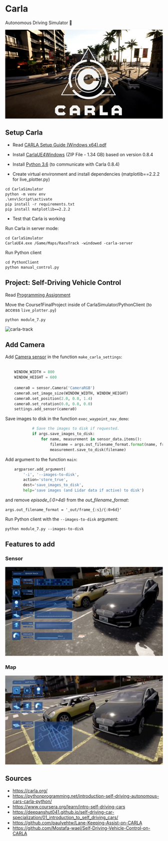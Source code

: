 # Carla 

Autonomous Driving Simulator 🚗

[![CARLA Video](img/video_thumbnail_0910.jpg)](https://www.youtube.com/watch?v=7jej46ALVRE)


## Setup Carla

- Read [CARLA Setup Guide (Windows x64).pdf](https://d3c33hcgiwev3.cloudfront.net/IFfxQie8Eem9HA6xGGaRfg_20f6060027bc11e98ed3dfcfdba7c72b_CARLA-Setup-Guide-_Windows-x64_.pdf?Expires=1634342400&Signature=O7-bO5nGH1Ud2k2SMjX~YzuVO0dHQdeIjswRtRqLAHx9G~uYOSPzQVF4E6q6G7oBk232kNPKKuVT76SfURnvc-1Bd-dQdMfMF158LZdWHWFlo9L8PJ~nDSLNWF~hLtUD2WN-PnUFJcO4kKnYb4FKX4sxyme1y8VrRN1BkRGQkKs_&Key-Pair-Id=APKAJLTNE6QMUY6HBC5A)

- Install 
[CarlaUE4Windows](https://d3c33hcgiwev3.cloudfront.net/uuTN7y7rEemnrA4AsaAhFA_bbb340f02eeb11e9a59e73356fd63643_CarlaUE4Windows.zip?Expires=1634342400&Signature=N~xsY2z4th4BiAskN6GUdxxTF~m5CK-mFXpWkOxPm1naqq5O5DZ01KPohMdcp4rGEfTxO~hqHnWe9rXmKLz9PxGTinaRLmg4-tyPf9RWvLThDLp-Dm1aUOLcJx46w4YMgqg4u~NbIBpxbN~hQV1P8kr0sTbiYhvdC538skN1n4Y_&Key-Pair-Id=APKAJLTNE6QMUY6HBC5A) (ZIP File - 1.34 GB) based on version 0.8.4

- Install [Python 3.6](https://www.python.org/downloads/release/python-360/) (to communicate with Carla 0.8.4)


- Create virtual environment and install dependencies (matplotlib==2.2.2 for live_plotter.py)
```
cd CarlaSimulator
python -m venv env
.\env\Script\activate
pip install -r requirements.txt
pip install matplotlib==2.2.2
```

- Test that Carla is working


Run Carla in server mode:
```
cd CarlaSimulator
CarlaUE4.exe /Game/Maps/RaceTrack -windowed -carla-server
```

Run Python client

```
cd PythonClient
python manual_control.py
```



## Project: Self-Driving Vehicle Control


Read [Programming Assignment](coursera/README.md)

Move the Course1FinalProject inside of CarlaSimulator/PythonClient
(to access `live_plotter.py`)
```
python module_7.py
```
![carla-track](https://deepanshut041.github.io/self-driving-car-specialization/01_introduction_to_self_driving_cars/media/cover.gif)

## Add Camera

Add [Camera sensor](https://carla.readthedocs.io/en/stable/cameras_and_sensors/) in the function `make_carla_settings`:

```python
        
    WINDOW_WIDTH = 800
    WINDOW_HEIGHT = 600

    camera0 = sensor.Camera('CameraRGB')
    camera0.set_image_size(WINDOW_WIDTH, WINDOW_HEIGHT)
    camera0.set_position(2.0, 0.0, 1.4)
    camera0.set_rotation(0.0, 0.0, 0.0)
    settings.add_sensor(camera0)
```
Save images to disk in the function `exec_waypoint_nav_demo`:

```python
            # Save the images to disk if requested.
            if args.save_images_to_disk:
                for name, measurement in sensor_data.items():
                    filename = args.out_filename_format.format(name, frame)
                    measurement.save_to_disk(filename)
```
Add argument to the function `main`:
```python
    argparser.add_argument(
        '-i', '--images-to-disk',
        action='store_true',
        dest='save_images_to_disk',
        help='save images (and Lidar data if active) to disk')
```
and remove *episode_{:0>4d}* from the *out_filename_format*:
```
args.out_filename_format = '_out/frame_{:s}/{:0>6d}'
```

Run Python client with the `--images-to-disk` argument:
```
python module_7.py --images-to-disk
```
## Features to add

### Sensor
  

![image_0.png](img/image_0.png)


  
### Map


![image_1.png](img/image_1.png)


## Sources

* https://carla.org/
* https://pythonprogramming.net/introduction-self-driving-autonomous-cars-carla-python/
* https://www.coursera.org/learn/intro-self-driving-cars
* https://deepanshut041.github.io/self-driving-car-specialization/01_introduction_to_self_driving_cars/
* https://github.com/paulyehtw/Lane-Keeping-Assist-on-CARLA
* https://github.com/Mostafa-wael/Self-Driving-Vehicle-Control-on-CARLA